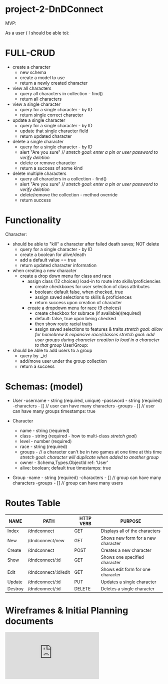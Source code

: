 # project-2-DnDConnect

MVP: 

As a user ( I should be able to):

# FULL-CRUD
- create a character
    - new schema
    - create a model to use
    - return a newly created character
- view all characters
    - query all characters in collection - find()
    - return all characters
- view a single character
    - query for a single character - by ID
    - return single correct character
- update a single character
    - query for a single character - by ID
    - update that single character field
    - return updated character
- delete a single character
    - query for a single character - by ID
    - alert "Are you sure" // *stretch goal: enter a pin or user password to verify deletion*
    - delete or remove character
    - return a success of some kind
- delete multiple characters
    - query all characters in a collection - find()
    - alert "Are you sure" // *stretch goal: enter a pin or user password to verify deletion*
    - delete/remove the collection - method override
    - return success

# Functionality
Character:
- should be able to "kill" a character after failed death saves; NOT delete
    - query for a single character - by ID
    - create a boolean for alive/death
    - add a default value == true
    - return updated character information
- when creating a new character
    - create a drop down menu for class and race
        - assign class (12 choices) load-in to route into skills/proficiencies
            - create checkboxes for user selection of class attributes
            - boolean: default false, when checked, true 
            - assign saved selections to skills & proficiences
            - return success upon creation of character
        - create a dropdown menu for race (9 choices)
            - create checkbox for subrace (if available)(required)
            - default: false, true upon being checked
            - then show route racial traits
            - assign saved selections to features & traits
        *stretch goal: allow for homebrew & expansive race/classes*
        *stretch goal: add user groups during character creation to load in a character to that group*
User/Group:
- should be able to add users to a group
    - query by ._id
    - add/move user under the group collection
    - return a success



# Schemas: (model)
- User
    -username - string (required, unique)
    -password - string (required)
    -characters - [] // user can have many characters
    -groups - [] // user can have many groups
    timestamps: true

- Character
    - name - string (required)
    - class - string (required - how to multi-class *stretch goal*)
    - level - number (required)
    - race - string (required)
    - groups - // a character can't be in two games at one time at this time *stretch goal: character will duplicate when added to another group*
    - owner - Schema,Types.ObjectId ref: 'User'
    - alive: boolean; default true
    timestamps: true

- Group
    -name - string (required)
    -characters - [] // group can have many characters
    -groups - [] // group can have many users

# Routes Table
|   NAME   |     PATH       |   HTTP VERB     |            PURPOSE                   |
|----------|----------------|-----------------|--------------------------------------| 
| Index    | /dndconnect    |      GET        | Displays all of the characters       |
| New      | /dndconnect/new|      GET        | Shows new form for a new character   |
| Create   | /dndconnect    |      POST       | Creates a new character              |
| Show     | /dndconnect/:id|      GET        | Shows one specified character        |
| Edit     | /dndconnect/:id/edit| GET        | Shows edit form for one character    |
| Update   | /dndconnect/:id|      PUT        | Updates a single character           |
| Destroy  | /dndconnect/:id|      DELETE     | Deletes a single character           |

# Wireframes & Initial Planning documents
![Wireframe](https://github.com/Zene09/project-2-DnDConnect/blob/main/project-2.pdf)